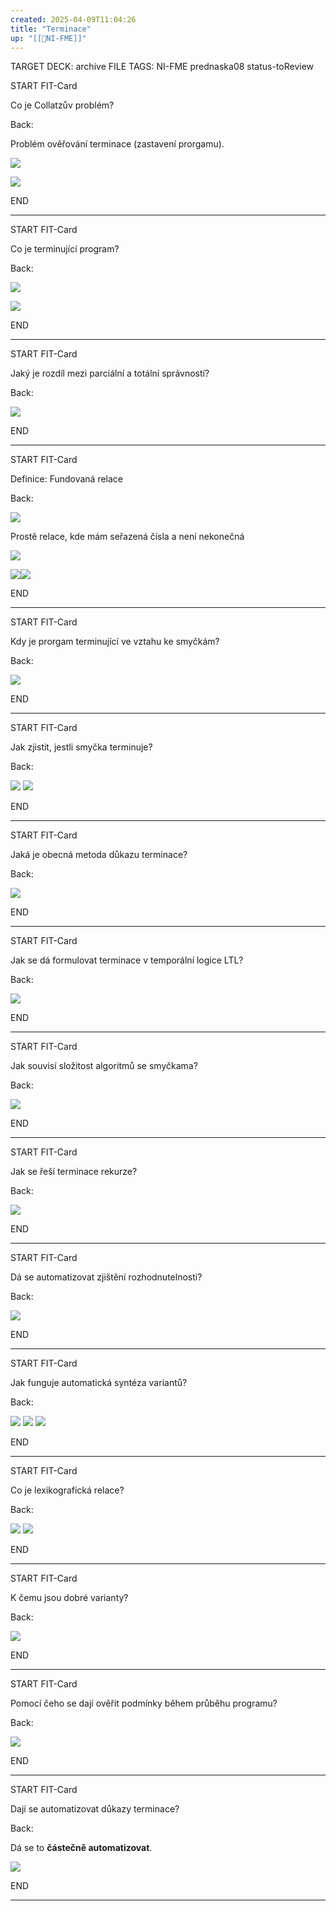 ```yaml
---
created: 2025-04-09T11:04:26
title: "Terminace"
up: "[[📖NI-FME]]"
---
```


TARGET DECK: archive
FILE TAGS: NI-FME prednaska08 status-toReview


START
FIT-Card

Co je Collatzův problém?

Back:

Problém ověřování terminace (zastavení prorgamu).

![](../../../Assets/Pasted%20image%2020250409110521.png)

<!-- DetailInfoStart -->
![](../../../Assets/Pasted%20image%2020250409110534.png)
<!-- DetailInfoEnd -->
<!--ID: 1746599654720-->
END

---


START
FIT-Card

Co je terminující program?

Back:

![](../../../Assets/Pasted%20image%2020250409110607.png)

<!-- ExampleStart -->
![](../../../Assets/Pasted%20image%2020250409110616.png)
<!-- ExampleEnd -->
<!--ID: 1746599654728-->
END

---


START
FIT-Card

Jaký je rozdíl mezi parciální a totální správností?

Back:

<!-- DetailInfoStart -->
![](../../../Assets/Pasted%20image%2020250409110735.png)
<!-- DetailInfoEnd -->
<!--ID: 1746599654735-->
END

---


START
FIT-Card

Definice: Fundovaná relace

Back:

![](../../../Assets/Pasted%20image%2020250409110754.png)

Prostě relace, kde mám seřazená čísla a není nekonečná

<!-- ExampleStart -->
![](../../../Assets/Pasted%20image%2020250409110804.png)

![](../../../Assets/Pasted%20image%2020250409110825.png)![](../../../Assets/Pasted%20image%2020250409110835.png)

<!-- ExampleEnd -->
<!--ID: 1746599654742-->
END

---


START
FIT-Card

Kdy je prorgam terminující ve vztahu ke smyčkám?

Back:

![](../../../Assets/Pasted%20image%2020250409110859.png)
<!--ID: 1746599654750-->
END

---


START
FIT-Card

Jak zjistit, jestli smyčka terminuje?

Back:

![](../../../Assets/Pasted%20image%2020250409110951.png)
![](../../../Assets/Pasted%20image%2020250409111002.png)
<!--ID: 1746599654758-->
END

---


START
FIT-Card

Jaká je obecná metoda důkazu terminace?

Back:

![](../../../Assets/Pasted%20image%2020250409111129.png)
<!--ID: 1746599654766-->
END

---


START
FIT-Card

Jak se dá formulovat terminace v temporální logice LTL?

Back:

![](../../../Assets/Pasted%20image%2020250409111206.png)
<!--ID: 1746599654772-->
END

---


START
FIT-Card

Jak souvisí složitost algoritmů se smyčkama?

Back:

![](../../../Assets/Pasted%20image%2020250409111251.png)
<!--ID: 1746599654785-->
END

---


START
FIT-Card

Jak se řeší terminace rekurze?

Back:

![](../../../Assets/Pasted%20image%2020250409111322.png)
<!--ID: 1746599654793-->
END

---


START
FIT-Card

Dá se automatizovat zjištění rozhodnutelnosti?

Back:

![](../../../Assets/Pasted%20image%2020250409111515.png)
<!--ID: 1746599654800-->
END

---


START
FIT-Card

Jak funguje automatická syntéza variantů?

Back:

![](../../../Assets/Pasted%20image%2020250409111554.png)
![](../../../Assets/Pasted%20image%2020250409111606.png)
![](../../../Assets/Pasted%20image%2020250409111629.png)
<!--ID: 1746599654806-->
END

---


START
FIT-Card

Co je lexikografická relace?

Back:

![](../../../Assets/Pasted%20image%2020250409111725.png)
![](../../../Assets/Pasted%20image%2020250409111736.png)
<!--ID: 1746599654814-->
END

---


START
FIT-Card

K čemu jsou dobré varianty?

Back:

![](../../../Assets/Pasted%20image%2020250409111757.png)
<!--ID: 1746599654822-->
END

---


START
FIT-Card

Pomocí čeho se dají ověřit podmínky během průběhu programu?

Back:

![](../../../Assets/Pasted%20image%2020250409111816.png)
<!--ID: 1746599654828-->
END

---


START
FIT-Card

Dají se automatizovat důkazy terminace?

Back:

Dá se to **částečně automatizovat**.

![](../../../Assets/Pasted%20image%2020250409111839.png)
<!--ID: 1746599654834-->
END

---
